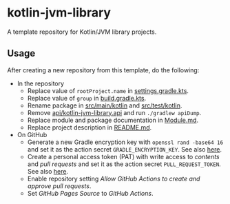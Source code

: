 # kotlin-jvm-library

A template repository for Kotlin/JVM library projects.

## Usage

After creating a new repository from this template, do the following:

- In the repository
  - Replace value of `rootProject.name` in
    [settings.gradle.kts](settings.gradle.kts).
  - Replace value of `group` in [build.gradle.kts](build.gradle.kts).
  - Rename package in [src/main/kotlin](src/main/kotlin) and
    [src/test/kotlin](src/test/kotlin).
  - Remove [api/kotlin-jvm-library.api](api/kotlin-jvm-library.api) and run
    `./gradlew apiDump`.
  - Replace module and package documentation in
    [Module.md](src/main/kotlin/Module.md).
  - Replace project description in [README.md](README.md).
- On GitHub
  - Generate a new Gradle encryption key with `openssl rand -base64 16` and set
    it as the action secret `GRADLE_ENCRYPTION_KEY`. See also
    [here](https://github.com/gradle/actions/blob/main/docs/setup-gradle.md#saving-configuration-cache-data).
  - Create a personal access token (PAT) with write access to _contents_ and
    _pull requests_ and set it as the action secret `PULL_REQUEST_TOKEN`. See
    also
    [here](https://docs.github.com/en/actions/writing-workflows/choosing-when-your-workflow-runs/triggering-a-workflow#triggering-a-workflow-from-a-workflow).
  - Enable repository setting _Allow GitHub Actions to create and approve pull
    requests_.
  - Set _GitHub Pages Source_ to _GitHub Actions_.
